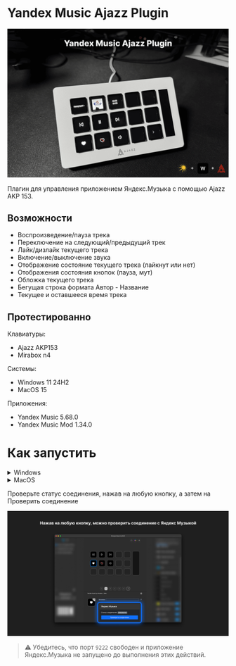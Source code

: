 # Yandex Music Ajazz Plugin
![Yandex Music Ajazz](static/git1.png)

Плагин для управления приложением Яндекс.Музыка с помощью Ajazz AKP 153.

## Возможности

- Воспроизведение/пауза трека
- Переключение на следующий/предыдущий трек
- Лайк/дизлайк текущего трека
- Включение/выключение звука
- Отображение состояние текущего трека (лайкнут или нет)
- Отображения состояния кнопок (пауза, мут)
- Обложка текущего трека
- Бегущая строка формата Автор - Название
- Текущее и оставшееся время трека

## Протестированно

Клавиатуры:
- Ajazz AKP153
- Mirabox n4

Системы:
- Windows 11 24H2
- MacOS 15

Приложения:
- Yandex Music 5.68.0
- Yandex Music Mod 1.34.0

# Как запустить

<details>
<summary>Windows</summary>

1. Скачайте релиз и распакуйте папку по пути 
  ```
C:\Users\USERNAME\AppData\Roaming\HotSpot\StreamDock\plugins
  ```
![Yandex Music Ajazz](static/git-win-1.jpg)

2. Создайте ярлык Яндекс музыки и в параметрах укажите 
  ```
--remote-debugging-port=9222
  ```
![Yandex Music Ajazz](static/git-win-2.jpg)

3. Запустите ярлык, откройте Ajazz и настройте кнопки

![Yandex Music Ajazz](static/git-settings.jpg)
</details>

<details>
<summary>MacOS</summary>

1. Скачайте релиз и распакуйте папку по пути 
  ```
Библиотека - Application Support - HotSpot - StreamDock - plugins
  ```

![Yandex Music Ajazz](static/git-mac-1.jpg)

2. Откройте терминал и запустите Яндекс Музыку через команду 
  ```
open -a /Applications/Яндекс\ Музыка.app --args --remote-debugging-port=9222
  ```
![Yandex Music Ajazz](static/git-mac-2.jpg)

3. Откройте Ajazz и настройте кнопки

![Yandex Music Ajazz](static/git-settings.jpg)
</details>

Проверьте статус соединения, нажав на любую кнопку, а затем на Проверить соединение

![Yandex Music Ajazz](static/git-status.jpg)

> ⚠️ Убедитесь, что порт `9222` свободен и приложение Яндекс.Музыка не запущено до выполнения этих действий.